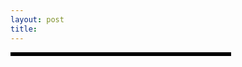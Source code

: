 ```yaml
---
layout: post
title: 
---
```

<style>
  .container { position:relative; padding:0 0 0 55px; }
#sidebar {
    position:absolute;
    top:0; bottom:0; left:0;
    width:33%;
    background:#000;
}

#header { border:1px solid #000; width:66%; position: relative;
    margin:0 0 0 0;
}
#content { border:1px solid #000; width:66%; position: relative;
    margin:0 0 0 0;
}
#footer { border:1px solid #000; width:66%; position: relative;
    margin:0 0 0 0;
}
</style>

<div class="container">
    <div id="sidebar"></div>
    <div id="header"></div>
    <div id="content"></div>
    <div id="footer"></div>
</div>
